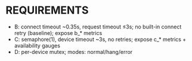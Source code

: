 # REQUIREMENTS
- B: connect timeout ~0.35s, request timeout ≤3s; no built-in connect retry (baseline); expose b_* metrics
- C: semaphore(1), device timeout ~3s, no retries; expose c_* metrics + availability gauges
- D: per-device mutex; modes: normal/hang/error